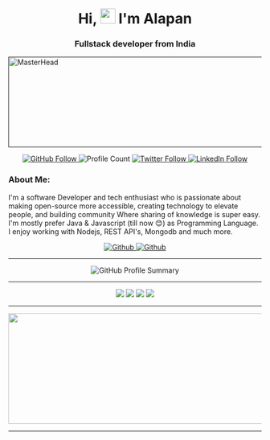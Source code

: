 <h1 align="center"> Hi, <img src="https://media.giphy.com/media/hvRJCLFzcasrR4ia7z/giphy.gif" width="30px"/> I'm Alapan </h1>
<h3 align="center"> Fullstack developer from India</h3>

<a href="">
    <img src="https://shorturl.at/M3s0Z" alt="MasterHead"  style="width: 1080px; height: 180px;">
</a>

<p align="center">
    <a href="https://github.com/Developer-RONNIE">
        <img src="https://img.shields.io/github/followers/Developer-RONNIE?label=Follow&style=social" alt="GitHub Follow">
    </a>
    <img src="https://komarev.com/ghpvc/?username=Developer-RONNIE" alt="Profile Count">
    <a href="https://x.com/ronnie002_">
        <img src="https://img.shields.io/twitter/follow/ronnie002_?style=social" alt="Twitter Follow">
    </a>
    <a href="https://www.linkedin.com/in/alapan-banerjee/">
        <img src="https://img.shields.io/badge/LinkedIn-1.1k-blue?style=social&logo=linkedin" alt="LinkedIn Follow">
    </a>
</p>

### About Me: 
I'm a software Developer and tech enthusiast who is passionate about making open-source more accessible, creating technology to elevate people, and building community Where sharing of knowledge is super easy. I'm mostly prefer Java & Javascript (till now 😊) as Programming Language. I enjoy working with Nodejs, REST API's, Mongodb and much more.


<p align="center">
    <a href="https://github.com/Developer-RONNIE/List-of-Top-Unicorn-Startups-India"  align="left" alt="Github" title="github">
        <img src="https://img.shields.io/badge/Top--Unicorn--Startups--India-grey?style=for-the-badge&logo=github&logoColor=white" alt="Github"/>
    </a>
    <a href="https://github.com/Developer-RONNIE/BeyondFAANGM"  align="left" alt="Github" title="github">
        <img src="https://img.shields.io/badge/400+--product--based--companies-grey?style=for-the-badge&logo=github&logoColor=white" alt="Github"/>
    </a>
    
</p>


--- 


<div align="center">
    <img src="https://github-profile-summary-cards.vercel.app/api/cards/profile-details?username=Developer-RONNIE&theme=github" alt="GitHub Profile Summary">
</div>



---  

<div align="center">
    <img src="https://github-profile-summary-cards.vercel.app/api/cards/repos-per-language?username=Developer-RONNIE&theme=github">
    <img src="https://github-profile-summary-cards.vercel.app/api/cards/most-commit-language?username=Developer-RONNIE&theme=github">
    <img src="https://github-profile-summary-cards.vercel.app/api/cards/stats?username=Developer-RONNIE&theme=github">
    <img src="https://github-profile-summary-cards.vercel.app/api/cards/productive-time?username=Developer-RONNIE&theme=github">
</div>

----


<p align="center">
  <img width="800" height="220" src="https://streak-stats.demolab.com?user=Developer-RONNIE&theme=highcontrast&hide_border=true&border_radius=5&card_width=800?v=1">
</p>


---



















